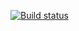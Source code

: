 [![Build status](https://ci.appveyor.com/api/projects/status/2j32g4u0bjvqqhp0?svg=true)](https://ci.appveyor.com/project/Nikitaram95/java-1-2-v2)